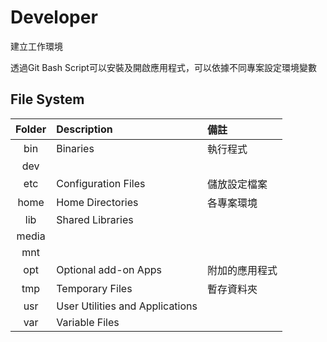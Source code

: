 # Developer

建立工作環境

透過Git Bash Script可以安裝及開啟應用程式，可以依據不同專案設定環境變數

## File System

| Folder | Description          | 備註         |
| :----: | :------------------- | :----------- |
| bin    | Binaries             | 執行程式      |
| dev    |
| etc    | Configuration Files  | 儲放設定檔案  |
| home   | Home Directories     | 各專案環境    |
| lib    | Shared Libraries     |
| media  |
| mnt    |
| opt    | Optional add-on Apps | 附加的應用程式 |
| tmp    | Temporary Files      | 暫存資料夾     |
| usr    | User Utilities and Applications |
| var    | Variable Files       |